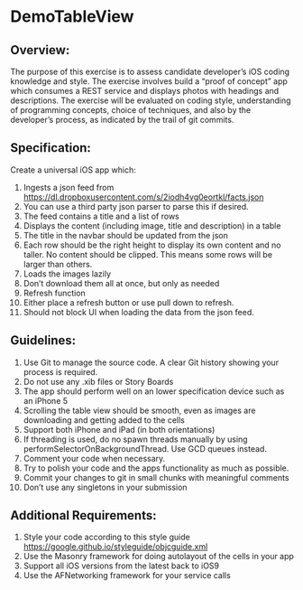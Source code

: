# DemoTableView

## Overview:
The purpose of this exercise is to assess candidate developer’s iOS coding knowledge and style. The exercise involves build a “proof of concept” app which consumes a REST service and displays photos with headings and descriptions. The exercise will be evaluated on coding style, understanding of programming concepts, choice of techniques, and also by the developer’s process, as indicated by the trail of git commits.

## Specification:
Create a universal iOS app which:
1. Ingests a json feed from https://dl.dropboxusercontent.com/s/2iodh4vg0eortkl/facts.json
2. You can use a third party json parser to parse this if desired.
3. The feed contains a title and a list of rows
4. Displays the content (including image, title and description) in a table
5. The title in the navbar should be updated from the json
6. Each row should be the right height to display its own content and no taller. No content should be clipped.
This means some rows will be larger than others.
7. Loads the images lazily
8. Don’t download them all at once, but only as needed
9. Refresh function
10. Either place a refresh button or use pull down to refresh.
11. Should not block UI when loading the data from the json feed.

## Guidelines:
1. Use Git to manage the source code. A clear Git history showing your process is required.
2. Do not use any .xib files or Story Boards
3. The app should perform well on an lower specification device such as an iPhone 5
4. Scrolling the table view should be smooth, even as images are downloading and getting added to the cells
5. Support both iPhone and iPad (in both orientations)
6. If threading is used, do no spawn threads manually by using performSelectorOnBackgroundThread. Use GCD queues instead.
7. Comment your code when necessary.
8. Try to polish your code and the apps functionality as much as possible.
9. Commit your changes to git in small chunks with meaningful comments
10. Don’t use any singletons in your submission

## Additional Requirements:
1. Style your code according to this style guide https://google.github.io/styleguide/objcguide.xml
2. Use the Masonry framework for doing autolayout of the cells in your app
3. Support all iOS versions from the latest back to iOS9
4. Use the AFNetworking framework for your service calls

